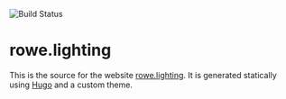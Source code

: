 ![Build Status](https://codebuild.ap-southeast-2.amazonaws.com/badges?uuid=eyJlbmNyeXB0ZWREYXRhIjoiQ0YxaTdwcWs4eDE1a1FuNnVIOGVCclR6L1dhKzRySW1tODkyRDZ3N0l3RG45K3h6Znl0VHZ4L2xLTkQwWCsrZW1LNFZYS1N0VWg5WmRZbDBnbkhJenNrPSIsIml2UGFyYW1ldGVyU3BlYyI6ImoyNzkrTEZBWjh6cXlranciLCJtYXRlcmlhbFNldFNlcmlhbCI6MX0%3D&branch=master)

# rowe.lighting

This is the source for the
website [rowe.lighting](http://rowe.lighting). It is generated
statically using [Hugo][] and a custom theme.

[Hugo]: http://gohugo.io/
